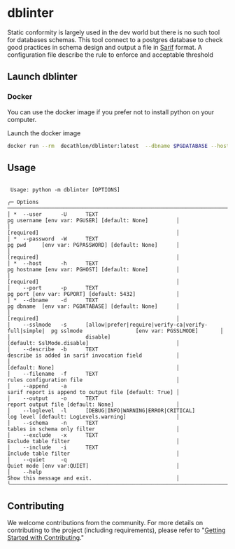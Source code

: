 # dblinter

Static conformity is largely used in the dev world but there is no such tool for databases schemas.
This tool connect to a postgres database to check good practices in schema design and output a file in [Sarif][2] format.
A configuration file describe the rule to enforce and acceptable threshold

## Launch dblinter

### Docker

You can use the docker image if you prefer not to install python on your computer.

Launch the docker image

```sh
docker run --rm  decathlon/dblinter:latest  --dbname $PGDATABASE --host $PGHOST --user $PGUSER --password $PGPASSWORD --port $PGPORT
```

## Usage

```shell

 Usage: python -m dblinter [OPTIONS]

╭─ Options ─────────────────────────────────────────────────────────────────────────────────────────────────────────────────────────╮
│ *  --user      -U      TEXT                                                 pg username [env var: PGUSER] [default: None]         │
│                                                                             [required]                                            │
│ *  --password  -W      TEXT                                                 pg pwd     [env var: PGPASSWORD] [default: None]      │
│                                                                             [required]                                            │
│ *  --host      -h      TEXT                                                 pg hostname [env var: PGHOST] [default: None]         │
│                                                                             [required]                                            │
│    --port      -p      TEXT                                                 pg port [env var: PGPORT] [default: 5432]             │
│ *  --dbname    -d      TEXT                                                 pg dbname  [env var: PGDATABASE] [default: None]      │
│                                                                             [required]                                            │
│    --sslmode   -s      [allow|prefer|require|verify-ca|verify-full|simple|  pg sslmode                 [env var: PGSSLMODE]       │
│                        disable]                                             [default: SslMode.disable]                            │
│    --describe  -b      TEXT                                                 describe is added in sarif invocation field           │
│                                                                             [default: None]                                       │
│    --filename  -f      TEXT                                                 rules configuration file                              │
│    --append    -a                                                           sarif report is append to output file [default: True] │
│    --output    -o      TEXT                                                 report output file [default: None]                    │
│    --loglevel  -l      [DEBUG|INFO|WARNING|ERROR|CRITICAL]                  log level [default: LogLevels.warning]                │
│    --schema    -n      TEXT                                                 tables in schema only filter                          │
│    --exclude   -x      TEXT                                                 Exclude table filter                                  │
│    --include   -i      TEXT                                                 Include table filter                                  │
│    --quiet     -q                                                           Quiet mode [env var:QUIET]                            │
│    --help                                                                   Show this message and exit.                           │
╰───────────────────────────────────────────────────────────────────────────────────────────────────────────────────────────────────╯

```

## Contributing

We welcome contributions from the community. For more details on contributing to the project (including requirements), please refer to "[Getting Started with Contributing](CONTRIBUTING.md)."

<!--
Links
-->
[2]: https://docs.oasis-open.org/sarif/sarif/v2.1.0/sarif-v2.1.0.html
